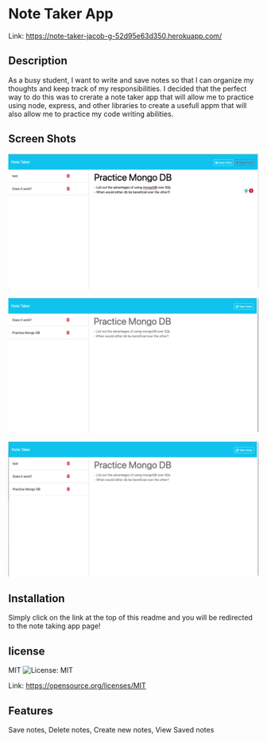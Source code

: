 # Note Taker App
Link: https://note-taker-jacob-g-52d95e63d350.herokuapp.com/


## Description
As a busy student, I want to write and save notes so that I can organize my thoughts and keep track of my responsibilities. I decided that the perfect way to do this was to crerate a note taker app that will allow me to practice using node, express, and other libraries to create a usefull appm that will also allow me to practice my code writing abilities.

## Screen Shots
![Note-Taker](./public/assets/images/note-taker.png)

![Note-Taker-Disp](./public/assets/Images/Note-Taker-disp.png)

![Note-Taker-Disp](./public/assets/Images/Note-Taker-Del.png)


## Installation
Simply click on the link at the top of this readme and you will be redirected to the note taking app page!
    
## license
MIT ![License: MIT](https://img.shields.io/badge/License-MIT-yellow.svg)

Link: https://opensource.org/licenses/MIT

## Features
Save notes, Delete notes, Create new notes, View Saved notes
    